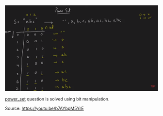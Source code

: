 ![image](./power_set_striver.png)

[power_set](./power_set.cpp) question is solved using bit manipulation.

Source: https://youtu.be/b7AYbpM5YrE
